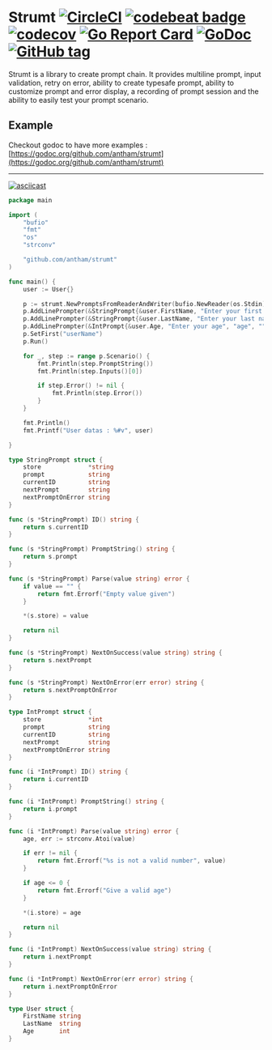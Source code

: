 Strumt [![CircleCI](https://circleci.com/gh/antham/strumt/tree/master.svg?style=svg)](https://circleci.com/gh/antham/strumt/tree/master) [![codebeat badge](https://codebeat.co/badges/b34ccbae-d879-4105-a727-9c9720ec9544)](https://codebeat.co/projects/github-com-antham-strumt-master) [![codecov](https://codecov.io/gh/antham/strumt/branch/master/graph/badge.svg)](https://codecov.io/gh/antham/strumt) [![Go Report Card](https://goreportcard.com/badge/github.com/antham/strumt)](https://goreportcard.com/report/github.com/antham/strumt) [![GoDoc](https://godoc.org/github.com/antham/strumt?status.svg)](http://godoc.org/github.com/antham/strumt) [![GitHub tag](https://img.shields.io/github/tag/antham/strumt.svg)]()
=======

Strumt is a library to create prompt chain. It provides multiline prompt, input validation, retry on error, ability to create typesafe prompt, ability to customize prompt and error display, a recording of prompt session and the ability to easily test your prompt scenario.

## Example

Checkout godoc to have more examples : [https://godoc.org/github.com/antham/strumt](https://godoc.org/github.com/antham/strumt)

---

[![asciicast](https://asciinema.org/a/126121.png)](https://asciinema.org/a/126121)

```go
package main

import (
    "bufio"
    "fmt"
    "os"
    "strconv"

    "github.com/antham/strumt"
)

func main() {
    user := User{}

    p := strumt.NewPromptsFromReaderAndWriter(bufio.NewReader(os.Stdin), os.Stdout)
    p.AddLinePrompter(&StringPrompt{&user.FirstName, "Enter your first name", "userName", "lastName", "userName"})
    p.AddLinePrompter(&StringPrompt{&user.LastName, "Enter your last name", "lastName", "age", "lastName"})
    p.AddLinePrompter(&IntPrompt{&user.Age, "Enter your age", "age", "", "age"})
    p.SetFirst("userName")
    p.Run()

    for _, step := range p.Scenario() {
        fmt.Println(step.PromptString())
        fmt.Println(step.Inputs()[0])

        if step.Error() != nil {
            fmt.Println(step.Error())
        }
    }

    fmt.Println()
    fmt.Printf("User datas : %#v", user)

}

type StringPrompt struct {
    store             *string
    prompt            string
    currentID         string
    nextPrompt        string
    nextPromptOnError string
}

func (s *StringPrompt) ID() string {
	return s.currentID
}

func (s *StringPrompt) PromptString() string {
    return s.prompt
}

func (s *StringPrompt) Parse(value string) error {
    if value == "" {
        return fmt.Errorf("Empty value given")
    }

    *(s.store) = value

    return nil
}

func (s *StringPrompt) NextOnSuccess(value string) string {
    return s.nextPrompt
}

func (s *StringPrompt) NextOnError(err error) string {
    return s.nextPromptOnError
}

type IntPrompt struct {
    store             *int
    prompt            string
    currentID         string
    nextPrompt        string
    nextPromptOnError string
}

func (i *IntPrompt) ID() string {
	return i.currentID
}

func (i *IntPrompt) PromptString() string {
    return i.prompt
}

func (i *IntPrompt) Parse(value string) error {
    age, err := strconv.Atoi(value)

    if err != nil {
        return fmt.Errorf("%s is not a valid number", value)
    }

    if age <= 0 {
        return fmt.Errorf("Give a valid age")
    }

    *(i.store) = age

    return nil
}

func (i *IntPrompt) NextOnSuccess(value string) string {
    return i.nextPrompt
}

func (i *IntPrompt) NextOnError(err error) string {
    return i.nextPromptOnError
}

type User struct {
    FirstName string
    LastName  string
    Age       int
}
```
